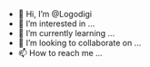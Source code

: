 - 👋 Hi, I’m @Logodigi
- 👀 I’m interested in ...
- 🌱 I’m currently learning ...
- 💞️ I’m looking to collaborate on ...
- 📫 How to reach me ...

<!---
Logodigi/Logodigi is a ✨ special ✨ repository because its `README.md` (this file) appears on your GitHub profile.
You can click the Preview link to take a look at your changes.
--->
